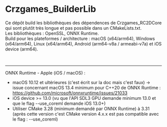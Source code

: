 # Crzgames_BuilderLib

Ce dépôt build les bibliothèques des dépendences de Crzgames_RC2DCore qui sont plutôt très longue et pas possible dans un CMakeLists.txt. <br />
Les bibliothèques : OpenSSL, ONNX Runtime. <br />
Build pour les plateformes / architecture : macOS (x64/arm64), Windows (x64/arm64), Linux (x64/arm64), Android (arm64-v8a / armeabi-v7a) et iOS device (arm64).

<br />

---

ONNX Runtime - Apple (iOS / macOS) :
- macOS 10.12 et ultérieures (c'est écrit sur la doc mais c'est faux) -> issue concernant macOS 13.4 minimum pour C++20 de ONNX Runtime : https://github.com/microsoft/onnxruntime/issues/21033
- iOS device >= 13.0 (vu que l'API SDL3 GPU demande minimum 13.0 et que le flag --use_coreml demande iOS 13.0+)
- Utiliser CMake 3.28 (minimum demandé par ONNX Runtime) à 3.31 (après cette version c'est CMake version 4.x.x est pas compatible avec le flag : --use_coreml)
